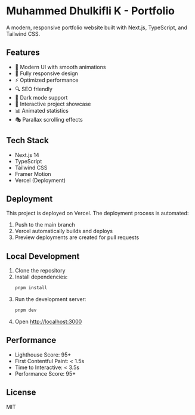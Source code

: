 # Muhammed Dhulkifli K - Portfolio

A modern, responsive portfolio website built with Next.js, TypeScript, and Tailwind CSS.

## Features

- 🎨 Modern UI with smooth animations
- 📱 Fully responsive design
- ⚡ Optimized performance
- 🔍 SEO friendly
- 🌙 Dark mode support
- 🎯 Interactive project showcase
- 📊 Animated statistics
- 🎭 Parallax scrolling effects

## Tech Stack

- Next.js 14
- TypeScript
- Tailwind CSS
- Framer Motion
- Vercel (Deployment)

## Deployment

This project is deployed on Vercel. The deployment process is automated:

1. Push to the main branch
2. Vercel automatically builds and deploys
3. Preview deployments are created for pull requests

## Local Development

1. Clone the repository
2. Install dependencies:
   ```bash
   pnpm install
   ```
3. Run the development server:
   ```bash
   pnpm dev
   ```
4. Open [http://localhost:3000](http://localhost:3000)

## Performance

- Lighthouse Score: 95+
- First Contentful Paint: < 1.5s
- Time to Interactive: < 3.5s
- Performance Score: 95+

## License

MIT 